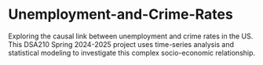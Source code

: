 # Unemployment-and-Crime-Rates
Exploring the causal link between unemployment and crime rates in the US. This DSA210 Spring 2024-2025 project uses time-series analysis and statistical modeling to investigate this complex socio-economic relationship.
